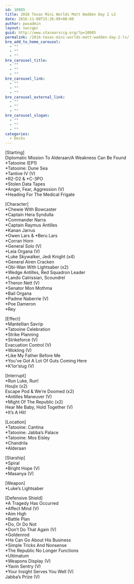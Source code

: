 ```yaml
---
id: 10085
title: 2016 Texas Mini Worlds Matt Wadden Day 2 LS
date: 2016-11-08T15:26:09+00:00
author: pwsadmin
layout: swccgpc
guid: http://www.starwarsccg.org/?p=10085
permalink: /2016-texas-mini-worlds-matt-wadden-day-2-ls/
bre_add_to_home_carousel:
  - ""
  - ""
  - ""
bre_carousel_title:
  - ""
  - ""
  - ""
bre_carousel_link:
  - ""
  - ""
  - ""
bre_carousel_external_link:
  - ""
  - ""
  - ""
bre_carousel_slogan:
  - ""
  - ""
  - ""
categories:
  - Decks
---
```

[Starting]  
Diplomatic Mission To Alderaan/A Weakness Can Be Found  
*Tatooine (EP1)  
*Tatooine: Dune Sea  
*Tantive IV (V)  
\*R2-D2 & \*C-3PO  
*Stolen Data Tapes  
*Anger, Fear, Aggression (V)  
*Heading For The Medical Frigate

[Character]  
*Chewie With Bowcaster  
*Captain Hera Syndulla  
*Commander Narra  
*Captain Raymus Antilles  
*Kanan Jarrus  
\*Owen Lars & \*Beru Lars  
*Corran Horn  
*General Solo (V)  
*Leia Organa (V)  
*Luke Skywalker, Jedi Knight (x4)  
*General Airen Cracken  
*Obi-Wan With Lightsaber (x2)  
*Wedge Antilles, Red Squadron Leader  
*Lando Calrissian, Scoundrel  
*Theron Nett (V)  
*Senator Mon Mothma  
*Bail Organa  
*Padme Naberrie (V)  
*Poe Dameron  
*Rey

[Effect]  
*Mantellian Savrip  
*Tatooine Celebration  
*Strike Planning  
*Strikeforce (V)  
Evacuation Control (V)  
*Wokling (V)  
*Like My Father Before Me  
*You&#8217;ve Got A Lot Of Guts Coming Here  
*K&#8217;lor&#8217;slug (V)

[Interrupt]  
*Run Luke, Run!  
Houjix (x2)  
Escape Pod & We&#8217;re Doomed (x2)  
*Antilles Maneuver (V)  
*Might Of The Republic (x2)  
Hear Me Baby, Hold Together (V)  
*It&#8217;s A Hit!

[Location]  
*Tatooine: Cantina  
*Tatooine: Jabba&#8217;s Palace  
*Tatooine: Mos Eisley  
*Chandrila  
*Alderaan

[Starship]  
*Spiral  
*Bright Hope (V)  
*Masanya (V)

[Weapon]  
*Luke&#8217;s Lightsaber

[Defensive Shield]  
*A Tragedy Has Occurred  
*Affect Mind (V)  
*Aim High  
*Battle Plan  
*Do, Or Do Not  
*Don&#8217;t Do That Again (V)  
*Goldenrod  
*He Can Go About His Business  
*Simple Tricks And Nonsense  
*The Republic No Longer Functions  
*Ultimatum  
*Weapons Display (V)  
*Yavin Sentry (V)  
*Your Insight Serves You Well (V)  
Jabba&#8217;s Prize (V)